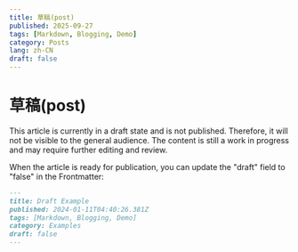```yaml
---
title: 草稿(post)
published: 2025-09-27
tags: [Markdown, Blogging, Demo]
category: Posts
lang: zh-CN
draft: false
---
```


# 草稿(post)

This article is currently in a draft state and is not published. Therefore, it will not be visible to the general audience. The content is still a work in progress and may require further editing and review.

When the article is ready for publication, you can update the "draft" field to "false" in the Frontmatter:

```markdown
---
title: Draft Example
published: 2024-01-11T04:40:26.381Z
tags: [Markdown, Blogging, Demo]
category: Examples
draft: false
---
